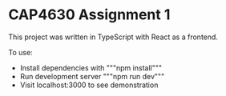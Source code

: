 # CAP4630 Assignment 1

This project was written in TypeScript with React as a frontend.

To use:
* Install dependencies with """npm install"""
* Run development server """npm run dev"""
* Visit localhost:3000 to see demonstration


